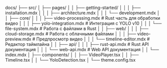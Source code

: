 docs/
├── src/
│ ├── pages/
│ │ ├── getting-started/
│ │ │ ├── installation.mdx
│ │ │ ├── architecture.mdx
│ │ │ └── development.mdx
│ │ ├── core/
│ │ │ ├── video-processing.mdx # Rust часть для обработки видео
│ │ │ ├── yolo-integration.mdx # Интеграция с YOLO v10
│ │ │ └── file-system.mdx # Работа с файлами в Rust
│ │ ├── web/
│ │ │ ├── cloud-storage.mdx # Работа с облачными файлами
│ │ │ ├── video-preview.mdx # Предпросмотр видео
│ │ │ └── timeline-editor.mdx # Редактор таймлайна
│ │ ├── api/
│ │ │ ├── rust-api.mdx # Rust API документация
│ │ │ └── web-api.mdx # Web API документация
│ │ └── index.mdx
│ ├── components/
│ │ ├── VideoPlayer.tsx
│ │ ├── Timeline.tsx
│ │ └── YoloDetection.tsx
│ └── theme.config.tsx
